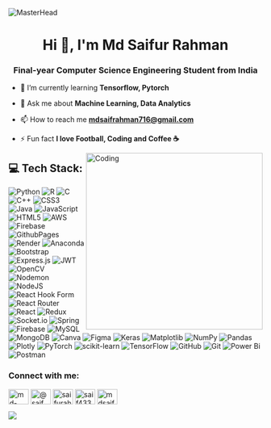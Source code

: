 ![MasterHead](https://static.vecteezy.com/system/resources/previews/017/383/808/non_2x/coding-system-minimal-infographic-banner-vector.jpg)
<h1 align="center">Hi 👋, I'm Md Saifur Rahman</h1>
<h3 align="center">Final-year Computer Science Engineering Student from India</h3>

- 🌱 I’m currently learning **Tensorflow, Pytorch**

- 💬 Ask me about **Machine Learning, Data Analytics**

- 📫 How to reach me **mdsaifrahman716@gmail.com**

- ⚡ Fun fact **I love Football, Coding and Coffee ☕**

<img align="right" alt="Coding" width="350" src="https://i.pinimg.com/originals/81/17/8b/81178b47a8598f0c81c4799f2cdd4057.gif">

## 💻 Tech Stack:
![Python](https://img.shields.io/badge/python-3670A0?style=flat&logo=python&logoColor=ffdd54) ![R](https://img.shields.io/badge/r-%23276DC3.svg?style=flat&logo=r&logoColor=white) ![C](https://img.shields.io/badge/c-%2300599C.svg?style=flat&logo=c&logoColor=white) ![C++](https://img.shields.io/badge/c++-%2300599C.svg?style=flat&logo=c%2B%2B&logoColor=white) ![CSS3](https://img.shields.io/badge/css3-%231572B6.svg?style=flat&logo=css3&logoColor=white) ![Java](https://img.shields.io/badge/java-%23ED8B00.svg?style=flat&logo=openjdk&logoColor=white) ![JavaScript](https://img.shields.io/badge/javascript-%23323330.svg?style=flat&logo=javascript&logoColor=%23F7DF1E) ![HTML5](https://img.shields.io/badge/html5-%23E34F26.svg?style=flat&logo=html5&logoColor=white) ![AWS](https://img.shields.io/badge/AWS-%23FF9900.svg?style=flat&logo=amazon-aws&logoColor=white) ![Firebase](https://img.shields.io/badge/firebase-%23039BE5.svg?style=flat&logo=firebase) ![GithubPages](https://img.shields.io/badge/github%20pages-121013?style=flat&logo=github&logoColor=white) ![Render](https://img.shields.io/badge/Render-%46E3B7.svg?style=flat&logo=render&logoColor=white) ![Anaconda](https://img.shields.io/badge/Anaconda-%2344A833.svg?style=flat&logo=anaconda&logoColor=white) ![Bootstrap](https://img.shields.io/badge/bootstrap-%238511FA.svg?style=flat&logo=bootstrap&logoColor=white) ![Express.js](https://img.shields.io/badge/express.js-%23404d59.svg?style=flat&logo=express&logoColor=%2361DAFB) ![JWT](https://img.shields.io/badge/JWT-black?style=flat&logo=JSON%20web%20tokens) ![OpenCV](https://img.shields.io/badge/opencv-%23white.svg?style=flat&logo=opencv&logoColor=white) ![Nodemon](https://img.shields.io/badge/NODEMON-%23323330.svg?style=flat&logo=nodemon&logoColor=%BBDEAD) ![NodeJS](https://img.shields.io/badge/node.js-6DA55F?style=flat&logo=node.js&logoColor=white) ![React Hook Form](https://img.shields.io/badge/React%20Hook%20Form-%23EC5990.svg?style=flat&logo=reacthookform&logoColor=white) ![React Router](https://img.shields.io/badge/React_Router-CA4245?style=flat&logo=react-router&logoColor=white) ![React](https://img.shields.io/badge/react-%2320232a.svg?style=flat&logo=react&logoColor=%2361DAFB) ![Redux](https://img.shields.io/badge/redux-%23593d88.svg?style=flat&logo=redux&logoColor=white) ![Socket.io](https://img.shields.io/badge/Socket.io-black?style=flat&logo=socket.io&badgeColor=010101) ![Spring](https://img.shields.io/badge/spring-%236DB33F.svg?style=flat&logo=spring&logoColor=white) ![Firebase](https://img.shields.io/badge/firebase-a08021?style=flat&logo=firebase&logoColor=ffcd34) ![MySQL](https://img.shields.io/badge/mysql-4479A1.svg?style=flat&logo=mysql&logoColor=white) ![MongoDB](https://img.shields.io/badge/MongoDB-%234ea94b.svg?style=flat&logo=mongodb&logoColor=white) ![Canva](https://img.shields.io/badge/Canva-%2300C4CC.svg?style=flat&logo=Canva&logoColor=white) ![Figma](https://img.shields.io/badge/figma-%23F24E1E.svg?style=flat&logo=figma&logoColor=white) ![Keras](https://img.shields.io/badge/Keras-%23D00000.svg?style=flat&logo=Keras&logoColor=white) ![Matplotlib](https://img.shields.io/badge/Matplotlib-%23ffffff.svg?style=flat&logo=Matplotlib&logoColor=black) ![NumPy](https://img.shields.io/badge/numpy-%23013243.svg?style=flat&logo=numpy&logoColor=white) ![Pandas](https://img.shields.io/badge/pandas-%23150458.svg?style=flat&logo=pandas&logoColor=white) ![Plotly](https://img.shields.io/badge/Plotly-%233F4F75.svg?style=flat&logo=plotly&logoColor=white) ![PyTorch](https://img.shields.io/badge/PyTorch-%23EE4C2C.svg?style=flat&logo=PyTorch&logoColor=white) ![scikit-learn](https://img.shields.io/badge/scikit--learn-%23F7931E.svg?style=flat&logo=scikit-learn&logoColor=white) ![TensorFlow](https://img.shields.io/badge/TensorFlow-%23FF6F00.svg?style=flat&logo=TensorFlow&logoColor=white) ![GitHub](https://img.shields.io/badge/github-%23121011.svg?style=flat&logo=github&logoColor=white) ![Git](https://img.shields.io/badge/git-%23F05033.svg?style=flat&logo=git&logoColor=white) ![Power Bi](https://img.shields.io/badge/power_bi-F2C811?style=flat&logo=powerbi&logoColor=black) ![Postman](https://img.shields.io/badge/Postman-FF6C37?style=flat&logo=postman&logoColor=white)
<!--
## 🏆 GitHub Trophies
![](https://github-profile-trophy.vercel.app/?username=MdSaifurRahman&theme=shadow_blue&no-frame=false&no-bg=true&margin-w=4)

# 📊 GitHub Stats:
![](https://github-readme-stats.vercel.app/api?username=MdSaifurRahman&theme=shadow_blue&hide_border=true&include_all_commits=false&count_private=false)<br/>
![](https://github-readme-streak-stats.herokuapp.com/?user=MdSaifurRahman&theme=shadow_blue&hide_border=true)<br/>
![](https://github-readme-stats.vercel.app/api/top-langs/?username=MdSaifurRahman&theme=shadow_blue&hide_border=true&include_all_commits=false&count_private=false&layout=compact)
-->
<h3 align="left">Connect with me:</h3>
<p align="left">
<a href="https://linkedin.com/in/md-saif-rahman-14a8a9224" target="blank"><img align="center" src="https://raw.githubusercontent.com/rahuldkjain/github-profile-readme-generator/master/src/images/icons/Social/linked-in-alt.svg" alt="md-saif-rahman-14a8a9224" height="30" width="40" /></a>
<a href="https://instagram.com/@saif.__._" target="blank"><img align="center" src="https://raw.githubusercontent.com/rahuldkjain/github-profile-readme-generator/master/src/images/icons/Social/instagram.svg" alt="@saif.__._" height="30" width="40" /></a>
<a href="https://www.codechef.com/users/saifurahman_md" target="blank"><img align="center" src="https://cdn.jsdelivr.net/npm/simple-icons@3.1.0/icons/codechef.svg" alt="saifurahman_md" height="30" width="40" /></a>
<a href="https://www.leetcode.com/saif433" target="blank"><img align="center" src="https://raw.githubusercontent.com/rahuldkjain/github-profile-readme-generator/master/src/images/icons/Social/leet-code.svg" alt="saif433" height="30" width="40" /></a>
<a href="https://auth.geeksforgeeks.org/user/mdsaifrahman716" target="blank"><img align="center" src="https://raw.githubusercontent.com/rahuldkjain/github-profile-readme-generator/master/src/images/icons/Social/geeks-for-geeks.svg" alt="mdsaifrahman716" height="30" width="40" /></a>
</p>

[![](https://visitcount.itsvg.in/api?id=MdSaifurRahman&icon=10&color=5)](https://visitcount.itsvg.in)


